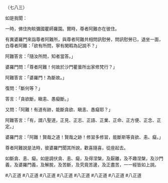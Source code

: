 （七八三）

如是我聞：

一時，佛住拘睒彌國瞿師羅園。爾時，尊者阿難亦在彼住。

有異婆羅門來詣尊者阿難所，與尊者阿難共相問訊慰勞，問訊慰勞已，退坐一面，白尊者阿難：「欲有所問，寧有閑暇為記說不？」

阿難答言：「隨汝所問，知者當答。」

婆羅門問：「尊者阿難！何故於沙門瞿曇所出家修梵行？」

阿難答言：「婆羅門！為斷故。」

復問：「斷何等？」

答言：「貪欲斷，瞋恚、愚癡斷。」

又問：「阿難！有道有跡，能斷貪欲、瞋恚、愚癡耶？」

阿難答言：「有，謂八聖道，正見、正志、正語、正業、正命、正方便、正念、正定。」

婆羅門言：「阿難！賢哉之道！賢哉之跡！修習多修習，能斷斯等貪欲、恚、癡。」

尊者阿難說是法時，彼婆羅門聞其所說，歡喜隨喜，從座起去。

如斷貪、恚、癡。如是調伏貪、恚、癡，及得涅槃，及厭離，及不趣涅槃，及沙門義，及婆羅門義，及解脫，及苦斷，及究竟苦邊，及正盡苦，一一經皆如上說。




#八正道
#八正道
#八正道
#八正道
#八正道
#八正道
#八正道
#八正道
